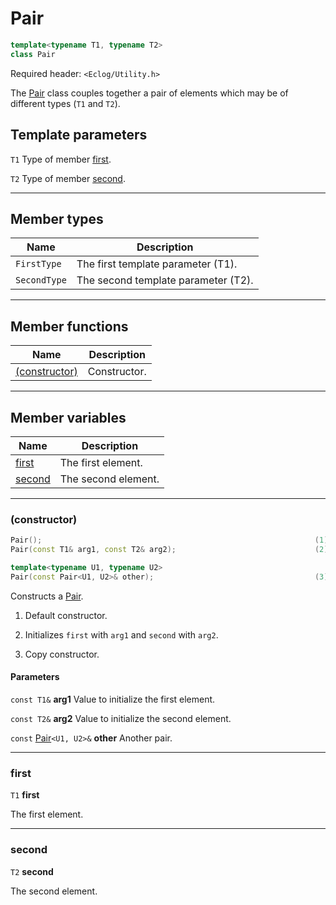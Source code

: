 # Pair

```c++
template<typename T1, typename T2>
class Pair
```

Required header: `<Eclog/Utility.h>`

The [Pair](Pair.md) class couples together a pair of elements which may be of different types (`T1` and `T2`).

## Template parameters

`T1` Type of member [first](#first).

`T2` Type of member [second](#second).


* * *

## Member types

| Name         | Description                         |
| ------------ | ----------------------------------- |
| `FirstType`  | The first template parameter (T1).  |
| `SecondType` | The second template parameter (T2). |

* * *

## Member functions

| Name | Description |
| ---- | ---- |
| [(constructor)](#constructor) | Constructor. |

* * *

## Member variables

| Name              | Description         |
| ----------------- | ------------------- |
| [first](#first)   | The first element.  |
| [second](#second) | The second element. |

* * *

### (constructor)

```c++
Pair();                                                             (1)
Pair(const T1& arg1, const T2& arg2);                               (2)

template<typename U1, typename U2>
Pair(const Pair<U1, U2>& other);                                    (3)
```

Constructs a [Pair](Pair.md).

1) Default constructor.

2) Initializes `first` with `arg1` and `second` with `arg2`. 

3) Copy constructor.

#### Parameters

`const T1&` **arg1** Value to initialize the first element.

`const T2&` **arg2** Value to initialize the second element.

`const` [Pair](Pair.md)`<U1, U2>&` **other** Another pair.

* * *

### first

`T1` **first**

The first element.

* * *

### second

`T2` **second**

The second element.

